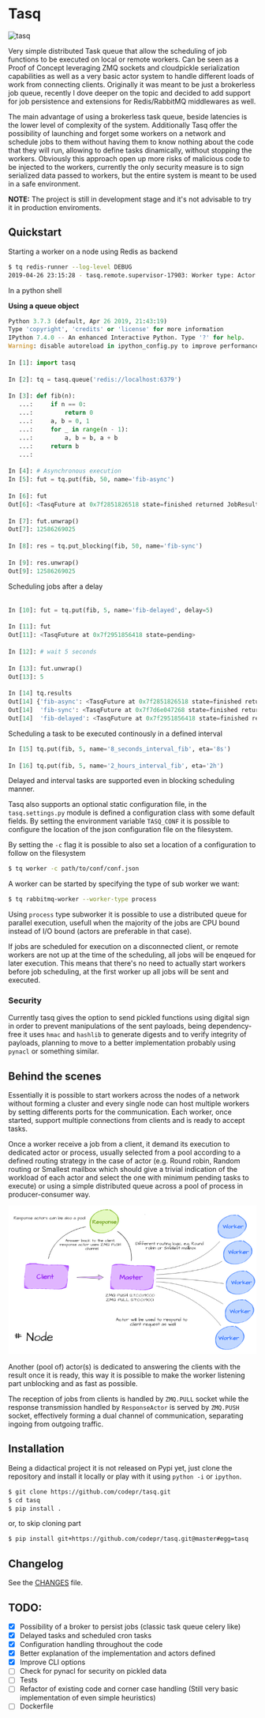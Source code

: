 Tasq
====

![tasq](https://github.com/codepr/tasq/workflows/tasq/badge.svg)

Very simple distributed Task queue that allow the scheduling of job functions
to be executed on local or remote workers. Can be seen as a Proof of Concept
leveraging ZMQ sockets and cloudpickle serialization capabilities as well as a
very basic actor system to handle different loads of work from connecting
clients. Originally it was meant to be just a brokerless job queue, recently
I dove deeper on the topic and decided to add support for job persistence and
extensions for Redis/RabbitMQ middlewares as well.

The main advantage of using a brokerless task queue, beside latencies is the
lower level of complexity of the system. Additionally Tasq offer the
possibility of launching and forget some workers on a network and schedule jobs
to them without having them to know nothing about the code that they will run,
allowing to define tasks dinamically, without stopping the workers. Obviously
this approach open up more risks of malicious code to be injected to the
workers, currently the only security measure is to sign serialized data passed
to workers, but the entire system is meant to be used in a safe environment.

**NOTE:** The project is still in development stage and it's not advisable to
try it in production enviroments.



## Quickstart

Starting a worker on a node using Redis as backend

```sh
$ tq redis-runner --log-level DEBUG
2019-04-26 23:15:28 - tasq.remote.supervisor-17903: Worker type: Actor
```

In a python shell

**Using a queue object**

```python
Python 3.7.3 (default, Apr 26 2019, 21:43:19)
Type 'copyright', 'credits' or 'license' for more information
IPython 7.4.0 -- An enhanced Interactive Python. Type '?' for help.
Warning: disable autoreload in ipython_config.py to improve performance.

In [1]: import tasq

In [2]: tq = tasq.queue('redis://localhost:6379')

In [3]: def fib(n):
   ...:     if n == 0:
   ...:         return 0
   ...:     a, b = 0, 1
   ...:     for _ in range(n - 1):
   ...:         a, b = b, a + b
   ...:     return b
   ...:

In [4]: # Asynchronous execution
In [5]: fut = tq.put(fib, 50, name='fib-async')

In [6]: fut
Out[6]: <TasqFuture at 0x7f2851826518 state=finished returned JobResult>

In [7]: fut.unwrap()
Out[7]: 12586269025

In [8]: res = tq.put_blocking(fib, 50, name='fib-sync')

In [9]: res.unwrap()
Out[9]: 12586269025
```

Scheduling jobs after a delay
```python

In [10]: fut = tq.put(fib, 5, name='fib-delayed', delay=5)

In [11]: fut
Out[11]: <TasqFuture at 0x7f2951856418 state=pending>

In [12]: # wait 5 seconds

In [13]: fut.unwrap()
Out[13]: 5

In [14] tq.results
Out[14] {'fib-async': <TasqFuture at 0x7f2851826518 state=finished returned JobResult>,
Out[14]  'fib-sync': <TasqFuture at 0x7f7d6e047268 state=finished returned JobResult>
Out[14]  'fib-delayed': <TasqFuture at 0x7f2951856418 state=finished returned JobResult>}
```

Scheduling a task to be executed continously in a defined interval

```python
In [15] tq.put(fib, 5, name='8_seconds_interval_fib', eta='8s')

In [16] tq.put(fib, 5, name='2_hours_interval_fib', eta='2h')
```

Delayed and interval tasks are supported even in blocking scheduling manner.

Tasq also supports an optional static configuration file, in the
`tasq.settings.py` module is defined a configuration class with some default
fields. By setting the environment variable `TASQ_CONF` it is possible to
configure the location of the json configuration file on the filesystem.

By setting the `-c` flag it is possible to also set a location of a
configuration to follow on the filesystem

```sh
$ tq worker -c path/to/conf/conf.json
```

A worker can be started by specifying the type of sub worker we want:

```sh
$ tq rabbitmq-worker --worker-type process
```
Using `process` type subworker it is possible to use a distributed queue for
parallel execution, usefull when the majority of the jobs are CPU bound instead
of I/O bound (actors are preferable in that case).

If jobs are scheduled for execution on a disconnected client, or remote workers
are not up at the time of the scheduling, all jobs will be enqeued for later
execution. This means that there's no need to actually start workers before job
scheduling, at the first worker up all jobs will be sent and executed.

### Security

Currently tasq gives the option to send pickled functions using digital sign in
order to prevent manipulations of the sent payloads, being dependency-free it
uses `hmac` and `hashlib` to generate digests and to verify integrity of
payloads, planning to move to a better implementation probably using `pynacl`
or something similar.

## Behind the scenes

Essentially it is possible to start workers across the nodes of a network
without forming a cluster and every single node can host multiple workers by
setting differents ports for the communication.  Each worker, once started,
support multiple connections from clients and is ready to accept tasks.

Once a worker receive a job from a client, it demand its execution to dedicated
actor or process, usually selected from a pool according to a defined routing
strategy in the case of actor (e.g.  Round robin, Random routing or Smallest
mailbox which should give a trivial indication of the workload of each actor
and select the one with minimum pending tasks to execute) or using a simple
distributed queue across a pool of process in producer-consumer way.

![Tasq master-workers arch](static/worker_model_2.png)

Another (pool of) actor(s) is dedicated to answering the clients with the
result once it is ready, this way it is possible to make the worker listening
part unblocking and as fast as possible.

The reception of jobs from clients is handled by `ZMQ.PULL` socket while the
response transmission handled by `ResponseActor` is served by `ZMQ.PUSH`
socket, effectively forming a dual channel of communication, separating ingoing
from outgoing traffic.

## Installation

Being a didactical project it is not released on Pypi yet, just clone the
repository and install it locally or play with it using `python -i` or
`ipython`.

```sh
$ git clone https://github.com/codepr/tasq.git
$ cd tasq
$ pip install .
```

or, to skip cloning part

```sh
$ pip install git+https://github.com/codepr/tasq.git@master#egg=tasq
```

## Changelog

See the [CHANGES](CHANGES.md) file.

## TODO:

- [x] Possibility of a broker to persist jobs (classic task queue celery like)
- [x] Delayed tasks and scheduled cron tasks
- [x] Configuration handling throughout the code
- [x] Better explanation of the implementation and actors defined
- [x] Improve CLI options
- [ ] Check for pynacl for security on pickled data
- [ ] Tests
- [ ] Refactor of existing code and corner case handling (Still very basic implementation of even
      simple heuristics)
- [ ] Dockerfile
